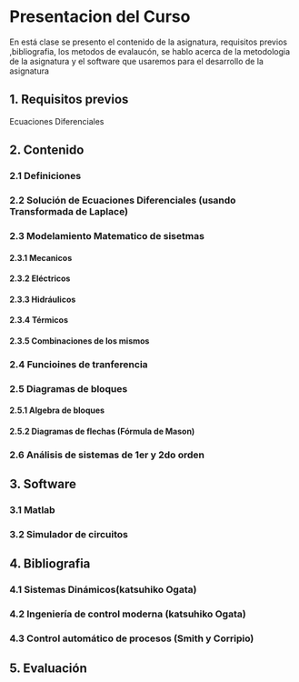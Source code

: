 # Presentacion del Curso 
En está clase se presento el contenido de la asignatura, requisitos previos ,bibliografia, los metodos de evalaucón, se hablo acerca de la metodologia de la asignatura y el software que usaremos para el desarrollo de la asignatura 
## 1. Requisitos previos 
Ecuaciones Diferenciales 
## 2. Contenido 
### 2.1 Definiciones 
### 2.2 Solución de Ecuaciones Diferenciales (usando Transformada de Laplace)
### 2.3 Modelamiento Matematico de sisetmas
#### 2.3.1 Mecanicos 
#### 2.3.2 Eléctricos 
#### 2.3.3 Hidráulicos
#### 2.3.4 Térmicos 
#### 2.3.5 Combinaciones de los mismos 
### 2.4 Funcioines de tranferencia 
### 2.5 Diagramas de bloques 
#### 2.5.1 Algebra de bloques 
#### 2.5.2 Diagramas de flechas (Fórmula de Mason)
### 2.6 Análisis de sistemas de 1er y 2do orden 
## 3. Software 
### 3.1 Matlab
### 3.2 Simulador de circuitos 
## 4. Bibliografia 
### 4.1 Sistemas Dinámicos(katsuhiko Ogata)
### 4.2 Ingeniería de control moderna (katsuhiko Ogata)
### 4.3 Control automático de procesos (Smith y Corripio)
## 5. Evaluación 

